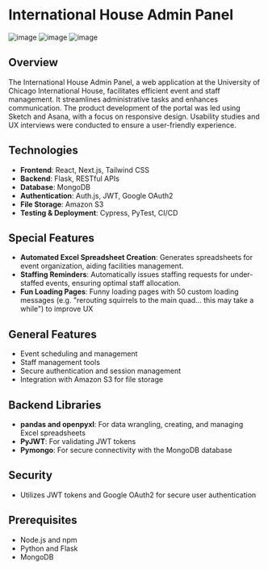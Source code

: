 # International House Admin Panel

![image](https://github.com/mjwgoh/ihouse-frontend/assets/86610705/21eddd72-1ba4-400b-85a7-4a499b6b461c)
![image](https://github.com/mjwgoh/ihouse-frontend/assets/86610705/620b56d8-47e6-45a1-bc70-7c2fad05c032)
![image](https://github.com/mjwgoh/ihouse-frontend/assets/86610705/a4e58dae-8246-4b63-8154-58c78bb9f7da)


## Overview
The International House Admin Panel, a web application at the University of Chicago International House, facilitates efficient event and staff management. It streamlines administrative tasks and enhances communication. The product development of the portal was led using Sketch and Asana, with a focus on responsive design. Usability studies and UX interviews were conducted to ensure a user-friendly experience.

## Technologies
- **Frontend**: React, Next.js, Tailwind CSS
- **Backend**: Flask, RESTful APIs
- **Database**: MongoDB
- **Authentication**: Auth.js, JWT, Google OAuth2
- **File Storage**: Amazon S3
- **Testing & Deployment**: Cypress, PyTest, CI/CD

## Special Features
- **Automated Excel Spreadsheet Creation**: Generates spreadsheets for event organization, aiding facilities management.
- **Staffing Reminders**: Automatically issues staffing requests for under-staffed events, ensuring optimal staff allocation.
- **Fun Loading Pages**: Funny loading pages with 50 custom loading messages (e.g. "rerouting squirrels to the main quad... this may take a while") to improve UX

## General Features
- Event scheduling and management
- Staff management tools
- Secure authentication and session management
- Integration with Amazon S3 for file storage

## Backend Libraries
- **pandas and openpyxl**: For data wrangling, creating, and managing Excel spreadsheets
- **PyJWT**: For validating JWT tokens
- **Pymongo**: For secure connectivity with the MongoDB database

## Security
- Utilizes JWT tokens and Google OAuth2 for secure user authentication

## Prerequisites
- Node.js and npm
- Python and Flask
- MongoDB
